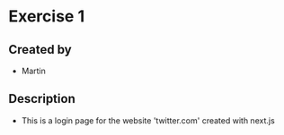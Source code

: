 # Exercise 1
## Created by
 - Martin
## Description
 - This is a login page for the website 'twitter.com' created with next.js